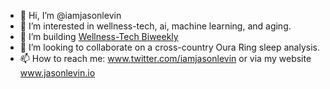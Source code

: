 - 👋 Hi, I’m @iamjasonlevin
- 👀 I’m interested in wellness-tech, ai, machine learning, and aging.
- 🌱 I’m building [Wellness-Tech Biweekly](https://www.wellnesstech.beehiiv.com)
- 💞️ I’m looking to collaborate on a cross-country Oura Ring sleep analysis.
- 📫 How to reach me: www.twitter.com/iamjasonlevin or via my website www.jasonlevin.io

<!---
iamjasonlevin/iamjasonlevin is a ✨ special ✨ repository because its `README.md` (this file) appears on your GitHub profile.
You can click the Preview link to take a look at your changes.
--->
